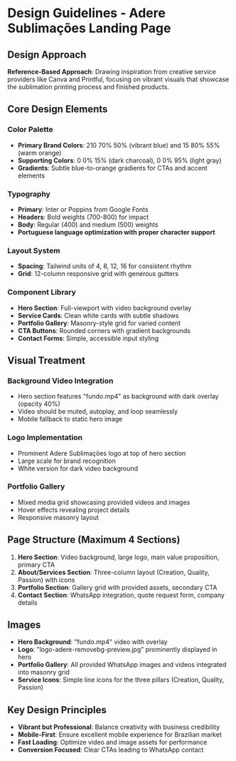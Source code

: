 # Design Guidelines - Adere Sublimações Landing Page

## Design Approach
**Reference-Based Approach**: Drawing inspiration from creative service providers like Canva and Printful, focusing on vibrant visuals that showcase the sublimation printing process and finished products.

## Core Design Elements

### Color Palette
- **Primary Brand Colors**: 210 70% 50% (vibrant blue) and 15 80% 55% (warm orange)
- **Supporting Colors**: 0 0% 15% (dark charcoal), 0 0% 95% (light gray)
- **Gradients**: Subtle blue-to-orange gradients for CTAs and accent elements

### Typography
- **Primary**: Inter or Poppins from Google Fonts
- **Headers**: Bold weights (700-800) for impact
- **Body**: Regular (400) and medium (500) weights
- **Portuguese language optimization with proper character support**

### Layout System
- **Spacing**: Tailwind units of 4, 8, 12, 16 for consistent rhythm
- **Grid**: 12-column responsive grid with generous gutters

### Component Library
- **Hero Section**: Full-viewport with video background overlay
- **Service Cards**: Clean white cards with subtle shadows
- **Portfolio Gallery**: Masonry-style grid for varied content
- **CTA Buttons**: Rounded corners with gradient backgrounds
- **Contact Forms**: Simple, accessible input styling

## Visual Treatment

### Background Video Integration
- Hero section features "fundo.mp4" as background with dark overlay (opacity 40%)
- Video should be muted, autoplay, and loop seamlessly
- Mobile fallback to static hero image

### Logo Implementation
- Prominent Adere Sublimações logo at top of hero section
- Large scale for brand recognition
- White version for dark video background

### Portfolio Gallery
- Mixed media grid showcasing provided videos and images
- Hover effects revealing project details
- Responsive masonry layout

## Page Structure (Maximum 4 Sections)

1. **Hero Section**: Video background, large logo, main value proposition, primary CTA
2. **About/Services Section**: Three-column layout (Creation, Quality, Passion) with icons
3. **Portfolio Section**: Gallery grid with provided assets, secondary CTA
4. **Contact Section**: WhatsApp integration, quote request form, company details

## Images
- **Hero Background**: "fundo.mp4" video with overlay
- **Logo**: "logo-adere-removebg-preview.jpg" prominently displayed in hero
- **Portfolio Gallery**: All provided WhatsApp images and videos integrated into masonry grid
- **Service Icons**: Simple line icons for the three pillars (Creation, Quality, Passion)

## Key Design Principles
- **Vibrant but Professional**: Balance creativity with business credibility
- **Mobile-First**: Ensure excellent mobile experience for Brazilian market
- **Fast Loading**: Optimize video and image assets for performance
- **Conversion Focused**: Clear CTAs leading to WhatsApp contact